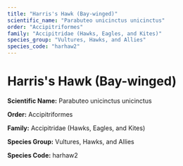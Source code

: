 ```yaml
---
title: "Harris's Hawk (Bay-winged)"
scientific_name: "Parabuteo unicinctus unicinctus"
order: "Accipitriformes"
family: "Accipitridae (Hawks, Eagles, and Kites)"
species_group: "Vultures, Hawks, and Allies"
species_code: "harhaw2"
---
```


# Harris's Hawk (Bay-winged)

**Scientific Name:** Parabuteo unicinctus unicinctus

**Order:** Accipitriformes

**Family:** Accipitridae (Hawks, Eagles, and Kites)

**Species Group:** Vultures, Hawks, and Allies

**Species Code:** harhaw2
